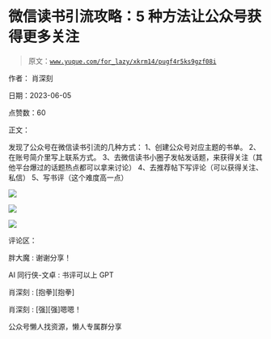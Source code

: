 # 微信读书引流攻略：5 种方法让公众号获得更多关注

> 原文：[`www.yuque.com/for_lazy/xkrm14/pugf4r5ks9gzf08i`](https://www.yuque.com/for_lazy/xkrm14/pugf4r5ks9gzf08i)

作者： 肖深刻

日期：2023-06-05

点赞数：60

正文：

发现了公众号在微信读书引流的几种方式： 1、创建公众号对应主题的书单。 2、在账号简介里写上联系方式。 3、去微信读书小圈子发帖发话题，来获得关注（其他平台爆过的话题热点都可以拿来讨论） 4、去推荐帖下写评论（可以获得关注、私信） 5、写书评（这个难度高一点）

![](img/d56396606a62a920a4b211e511786551.png)

![](img/7125e1c397c62d776ac267e82d6624d7.png)

![](img/40958e755ef0adbcd96377741235ec7d.png)

评论区：

胖大魔 : 谢谢分享！

AI 同行侠-文卓 : 书评可以上 GPT

肖深刻 : [抱拳][抱拳]

肖深刻 : [强][强]嗯嗯！

公众号懒人找资源，懒人专属群分享

